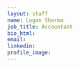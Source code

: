 ```yaml
---
layout: staff
name: Logan Sharma
job_title: Accountant
bio_html:
email:
linkedin:
profile_image:
---
```



